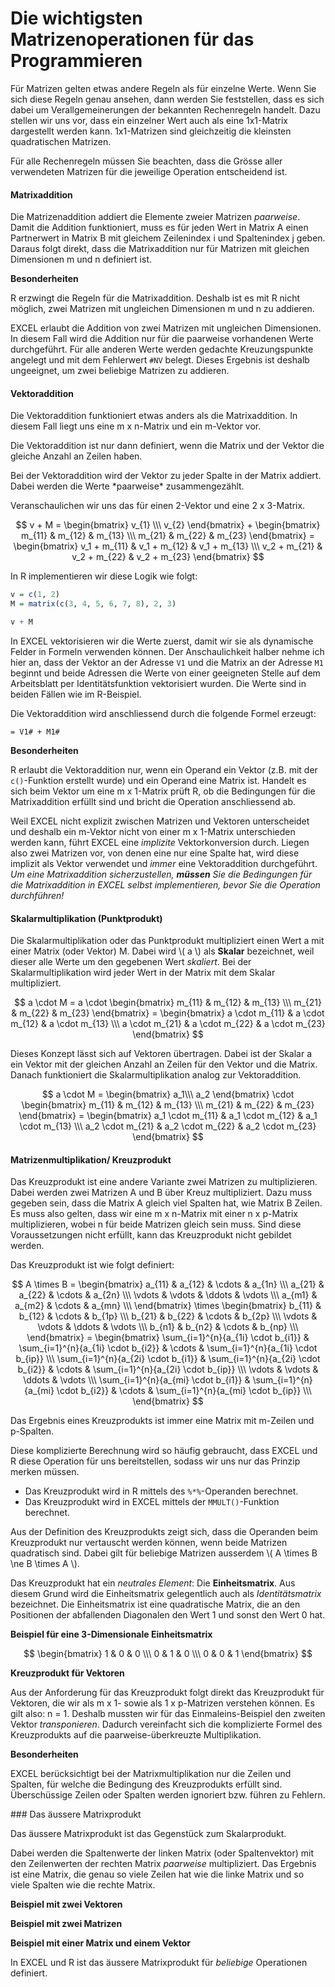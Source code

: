 # Die wichtigsten Matrizenoperationen für das Programmieren

Für Matrizen gelten etwas andere Regeln als für einzelne Werte. Wenn Sie sich diese Regeln genau ansehen, dann werden Sie feststellen, dass es sich dabei um Verallgemeinerungen der bekannten Rechenregeln handelt. Dazu stellen wir uns vor, dass ein einzelner Wert auch als eine 1x1-Matrix dargestellt werden kann. 1x1-Matrizen sind gleichzeitig die kleinsten quadratischen Matrizen.

Für alle Rechenregeln müssen Sie beachten, dass die Grösse aller verwendeten Matrizen für die jeweilige Operation entscheidend ist. 

#### Matrixaddition

Die Matrizenaddition addiert die Elemente zweier Matrizen *paarweise*. Damit die Addition funktioniert, muss es für jeden Wert in Matrix A einen Partnerwert in Matrix B mit gleichem Zeilenindex i und Spaltenindex j geben. Daraus folgt direkt, dass die Matrixaddition nur für Matrizen mit gleichen Dimensionen m und n definiert ist.

**Besonderheiten**

R erzwingt die Regeln für die Matrixaddition. Deshalb ist es mit R nicht möglich, zwei Matrizen mit ungleichen Dimensionen m und n zu addieren. 

EXCEL erlaubt die Addition von zwei Matrizen mit ungleichen Dimensionen. In diesem Fall wird die Addition nur für die paarweise vorhandenen Werte durchgeführt.  Für alle  anderen Werte werden gedachte Kreuzungspunkte angelegt und mit dem Fehlerwert `#NV` belegt. Dieses Ergebnis ist deshalb ungeeignet, um zwei beliebige Matrizen zu addieren.

####  Vektoraddition

Die Vektoraddition funktioniert etwas anders als die Matrixaddition. In diesem Fall liegt uns eine m x n-Matrix und ein m-Vektor vor. 

Die Vektoraddition ist nur dann definiert, wenn die Matrix und der Vektor die gleiche Anzahl an Zeilen haben. 

<p class="alert alert-primary" markdown="1">
Bei der Vektoraddition wird der Vektor zu jeder Spalte in der Matrix addiert. Dabei werden die Werte *paarweise* zusammengezählt. 
</p> 

Veranschaulichen wir uns das für einen 2-Vektor und eine 2 x 3-Matrix.

$$
v + M = \begin{bmatrix}
v_{1}  \\\
v_{2} 
\end{bmatrix} + \begin{bmatrix}
m_{11} & m_{12}  & m_{13}  \\\
m_{21} & m_{22} & m_{23}  
\end{bmatrix} = \begin{bmatrix}
v_1 + m_{11} & v_1 + m_{12}  & v_1 + m_{13}  \\\
v_2 + m_{21} & v_2 + m_{22} & v_2 + m_{23}  
\end{bmatrix}
$$

In R implementieren wir diese Logik wie folgt: 

```R
v = c(1, 2)
M = matrix(c(3, 4, 5, 6, 7, 8), 2, 3)

v + M
```

In EXCEL vektorisieren wir die Werte zuerst, damit wir sie als dynamische Felder in Formeln verwenden können. Der Anschaulichkeit halber nehme ich hier an, dass der Vektor an der Adresse `V1` und die Matrix an der Adresse `M1` beginnt und beide Adressen die Werte von einer geeigneten Stelle auf dem Arbeitsblatt per Identitätsfunktion vektorisiert wurden. Die Werte sind in beiden Fällen wie im R-Beispiel. 

Die Vektoraddition wird anschliessend durch die folgende Formel erzeugt: 

```EXCEL
= V1# + M1#
```

**Besonderheiten**

R erlaubt die Vektoraddition nur, wenn ein Operand ein Vektor (z.B. mit der `c()`-Funktion erstellt wurde) und ein Operand eine Matrix ist. Handelt es sich beim Vektor um eine m x 1-Matrix prüft R, ob die Bedingungen für die Matrixaddition erfüllt sind und bricht die Operation anschliessend ab. 

Weil EXCEL nicht explizit zwischen Matrizen und Vektoren unterscheidet und deshalb ein m-Vektor nicht von einer m x 1-Matrix unterschieden werden kann, führt EXCEL eine *implizite* Vektorkonversion durch. Liegen also zwei Matrizen vor, von denen eine nur eine Spalte hat, wird diese implizit als Vektor verwendet und *immer* eine Vektoraddition durchgeführt. *Um eine Matrixaddition sicherzustellen, **müssen** Sie die Bedingungen für die Matrixaddition in EXCEL selbst implementieren, bevor Sie die Operation durchführen!*

#### Skalarmultiplikation (Punktprodukt)

Die Skalarmultiplikation oder das Punktprodukt multipliziert einen Wert a mit einer Matrix (oder Vektor) M. Dabei wird \\( a \\) als **Skalar** bezeichnet, weil dieser alle Werte um den gegebenen Wert *skaliert*.  Bei der Skalarmultiplikation wird jeder Wert in der Matrix mit dem Skalar multipliziert. 

$$
a \cdot M = a \cdot \begin{bmatrix}
m_{11} & m_{12}  & m_{13}  \\\
m_{21} & m_{22} & m_{23}  
\end{bmatrix} = \begin{bmatrix}
a \cdot m_{11} & a \cdot m_{12}  & a \cdot m_{13}  \\\
a \cdot m_{21} & a \cdot m_{22} & a \cdot m_{23}  
\end{bmatrix}
$$

Dieses Konzept lässt sich auf Vektoren übertragen. Dabei ist der Skalar a ein Vektor mit der gleichen Anzahl an Zeilen für den Vektor und die Matrix. Danach funktioniert die Skalarmultiplikation analog zur Vektoraddition. 

$$
a \cdot M = \begin{bmatrix}
a_1\\\
a_2 
\end{bmatrix} \cdot \begin{bmatrix}
m_{11} & m_{12}  & m_{13}  \\\
m_{21} & m_{22} & m_{23}  
\end{bmatrix} = \begin{bmatrix}
a_1 \cdot m_{11} & a_1 \cdot m_{12}  & a_1 \cdot m_{13}  \\\
a_2 \cdot m_{21} & a_2 \cdot m_{22} & a_2 \cdot m_{23}  
\end{bmatrix}
$$

#### Matrizenmultiplikation/ Kreuzprodukt

Das Kreuzprodukt ist eine andere Variante zwei Matrizen zu multiplizieren. Dabei werden zwei Matrizen A und B über Kreuz multipliziert. Dazu muss gegeben sein, dass die Matrix A gleich viel Spalten hat, wie Matrix B Zeilen. Es muss also gelten, dass wir eine m x n-Matrix mit einer n x p-Matrix multiplizieren, wobei n für beide Matrizen gleich sein muss. Sind diese Voraussetzungen nicht erfüllt, kann das Kreuzprodukt nicht gebildet werden.

Das Kreuzprodukt ist wie folgt definiert: 

$$
A \times B = \begin{bmatrix} 
a_{11} & a_{12} & \cdots & a_{1n} \\\
a_{21} & a_{22} & \cdots & a_{2n} \\\
\vdots & \vdots & \ddots & \vdots \\\
a_{m1} & a_{m2} & \cdots & a_{mn} \\\
\end{bmatrix} 
\times
\begin{bmatrix} 
b_{11} & b_{12} & \cdots & b_{1p} \\\
b_{21} & b_{22} & \cdots & b_{2p} \\\
\vdots & \vdots & \ddots & \vdots \\\
b_{n1} & b_{n2} & \cdots & b_{np} \\\
\end{bmatrix} =
\begin{bmatrix} 
\sum_{i=1}^{n}{a_{1i} \cdot b_{i1}} & \sum_{i=1}^{n}{a_{1i} \cdot b_{i2}} & \cdots & \sum_{i=1}^{n}{a_{1i} \cdot b_{ip}} \\\
\sum_{i=1}^{n}{a_{2i} \cdot b_{i1}} & \sum_{i=1}^{n}{a_{2i} \cdot b_{i2}} & \cdots & \sum_{i=1}^{n}{a_{2i} \cdot b_{ip}} \\\
\vdots & \vdots & \ddots & \vdots \\\
\sum_{i=1}^{n}{a_{mi} \cdot b_{i1}} & \sum_{i=1}^{n}{a_{mi} \cdot b_{i2}} & \cdots & \sum_{i=1}^{n}{a_{mi} \cdot b_{ip}} \\\
\end{bmatrix} 
$$

Das Ergebnis eines Kreuzprodukts ist immer eine Matrix mit m-Zeilen und p-Spalten.

Diese komplizierte Berechnung wird so häufig gebraucht, dass EXCEL und R diese Operation für uns bereitstellen, sodass wir uns nur das Prinzip merken müssen.

* Das Kreuzprodukt wird in R mittels des `%*%`-Operanden berechnet.
* Das Kreuzprodukt wird in EXCEL mittels der `MMULT()`-Funktion berechnet.

Aus der Definition des Kreuzprodukts zeigt sich, dass die Operanden beim Kreuzprodukt nur vertauscht werden können, wenn beide Matrizen quadratisch sind. Dabei gilt für beliebige Matrizen ausserdem \\( A \times B \ne B \times A \\). 

Das Kreuzprodukt hat ein *neutrales Element*: Die **Einheitsmatrix**. Aus diesem Grund wird die Einheitsmatrix gelegentlich auch als *Identitätsmatrix* bezeichnet. Die Einheitsmatrix ist eine quadratische Matrix, die an den Positionen der abfallenden Diagonalen den Wert 1 und sonst den Wert 0 hat. 

**Beispiel für eine 3-Dimensionale Einheitsmatrix**

$$
\begin{bmatrix}
1 & 0 & 0 \\\
0 & 1 & 0 \\\
0 & 0 & 1
\end{bmatrix}
$$

**Kreuzprodukt für Vektoren**

Aus der Anforderung für das Kreuzprodukt folgt direkt das Kreuzprodukt für Vektoren, die wir als m x 1- sowie als 1 x p-Matrizen verstehen können. Es gilt also: n = 1. Deshalb mussten wir für das Einmaleins-Beispiel den zweiten Vektor *transponieren*. Dadurch vereinfacht sich die komplizierte Formel des Kreuzprodukts auf die paarweise-überkreuzte Multiplikation. 

**Besonderheiten** 

EXCEL berücksichtigt bei der Matrixmultiplikation nur die Zeilen und Spalten, für welche die Bedingung des Kreuzprodukts erfüllt sind. Überschüssige Zeilen oder Spalten werden ignoriert bzw. führen zu Fehlern.

### Das äussere Matrixprodukt

Das äussere Matrixprodukt ist das Gegenstück zum Skalarprodukt. 

Dabei werden die Spaltenwerte der linken Matrix (oder Spaltenvektor) mit den Zeilenwerten der rechten Matrix *paarweise* multipliziert. Das Ergebnis ist eine Matrix, die genau so viele Zeilen hat wie die linke Matrix und so viele Spalten wie die rechte Matrix. 

**Beispiel mit zwei Vektoren** 

**Beispiel mit zwei Matrizen**

**Beispiel mit einer Matrix und einem Vektor**

In EXCEL und R ist das äussere Matrixprodukt für *beliebige* Operationen definiert.
 
